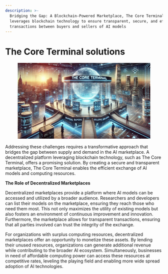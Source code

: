 ```yaml
---
description: >-
  Bridging the Gap: A Blockchain-Powered Marketplace, The Core Terminal
  leverages blockchain technology to ensure transparent, secure, and efficient
  transactions between buyers and sellers of AI models
---
```


# The Core Terminal solutions

<figure><img src="../.gitbook/assets/image.png" alt=""><figcaption></figcaption></figure>

Addressing these challenges requires a transformative approach that bridges the gap between supply and demand in the AI marketplace. A decentralized platform leveraging blockchain technology, such as The Core Terminal, offers a promising solution. By creating a secure and transparent marketplace, The Core Terminal enables the efficient exchange of AI models and computing resources.

**The Role of Decentralized Marketplaces**

Decentralized marketplaces provide a platform where AI models can be accessed and utilized by a broader audience. Researchers and developers can list their models on the marketplace, ensuring they reach those who need them most. This not only maximizes the utility of existing models but also fosters an environment of continuous improvement and innovation. Furthermore, the marketplace allows for transparent transactions, ensuring that all parties involved can trust the integrity of the exchange.

For organizations with surplus computing resources, decentralized marketplaces offer an opportunity to monetize these assets. By lending their unused resources, organizations can generate additional revenue while contributing to the broader AI ecosystem. Simultaneously, businesses in need of affordable computing power can access these resources at competitive rates, leveling the playing field and enabling more wide spread adoption of AI technologies.
